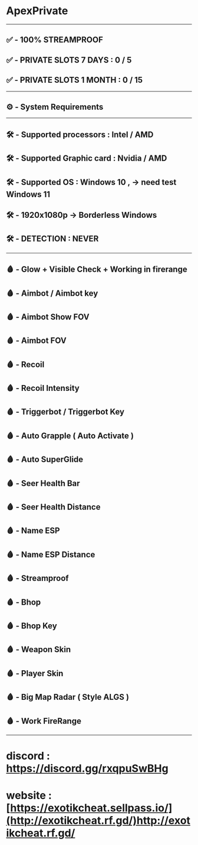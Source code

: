 # ApexPrivate
-------------------------------
## ✅ - 100% STREAMPROOF
## ✅ - PRIVATE SLOTS 7 DAYS : 0 / 5
## ✅ - PRIVATE SLOTS 1 MONTH : 0 / 15
-------------------------------
## ⚙️ - System Requirements
-------------------------------
## 🛠️ - Supported processors : Intel / AMD
## 🛠️ - Supported Graphic card : Nvidia / AMD
## 🛠️ - Supported OS : Windows 10 ,  -> need test Windows 11
## 🛠️ - 1920x1080p -> Borderless Windows
## 🛠️ - DETECTION : NEVER
-------------------------------
## 🩸 - Glow + Visible Check + Working in firerange
## 🩸 - Aimbot / Aimbot key
## 🩸 - Aimbot Show FOV
## 🩸 - Aimbot FOV
## 🩸 - Recoil
## 🩸 - Recoil Intensity
## 🩸 - Triggerbot / Triggerbot Key
## 🩸 - Auto Grapple ( Auto Activate )
## 🩸 - Auto SuperGlide
## 🩸 - Seer Health Bar
## 🩸 - Seer Health Distance
## 🩸 - Name ESP
## 🩸 - Name ESP Distance
## 🩸 - Streamproof
## 🩸 - Bhop
## 🩸 - Bhop Key
## 🩸 - Weapon Skin
## 🩸 - Player Skin
## 🩸 - Big Map Radar ( Style ALGS )
## 🩸 - Work FireRange
-------------------------------
# discord : https://discord.gg/rxqpuSwBHg
# website : [https://exotikcheat.sellpass.io/](http://exotikcheat.rf.gd/)http://exotikcheat.rf.gd/
